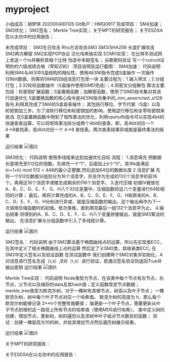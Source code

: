 # myproject
小组成员：胡梦琪 202000460126
Git账户：HMQ0917
完成项目：
SM4加速；
SM3优化；
SM2签名；
Merkle Tree实现；
关于MPT的研究报告；
关于ESDSA在以太坊中的应用报告；

未完成项目：
SM3生日攻击
Rho方法攻击SM3
SM3/SHA256 长度扩展攻击
SM2两方解密
SM2实现PGP协议
泛化哈希链实现
ECMH实现；
在比特币测试网上发送一个tx并解析其每个比特
伪造中本聪签名；
谷歌密码验证
写一个curcuit证明你的六级成绩合格（零知识的）
项目说明及运行截图：
SM4加速：
代码说明
利用SM4与AES中S盒结构的相似性，使用AESNI指令完成S盒操作
一次操作128bit数据，则需将SM4的四组消息打包至一块
主要过程为：1.输入明文；2.分组打包；3.32轮轮函数操作（S盒操作使用SIMD完成）；4.将密文分组解包
算法主要包括：轮密钥扩展函数；S盒置换函数；加解密函数，使用了SIMD指令集对其进行加速优化
S盒置换函数的核心指令是AESNI指令集中的_mm_aesenclast_si128指令,利用其完成了SM4的S盒查表操作；
其包括行移位、字节代替（S盒）以及轮密钥加三步。为了消除行移位和轮密钥加的影响，使用逆行移位和全零轮密钥来抵消.
在S盒置换函数中用到了矩阵乘法的优化，利用vpshufb指令可以实现4bit的快速查表运算，可以将矩阵乘法拆分成两个4bit的查表，即，高4bit对应一个 4→8查找表，低4bit对应一个 4→8
查找表。两次查表结果异或就是最终乘法的结果


运行结果
![图片](https://user-images.githubusercontent.com/105527286/180696768-588ddc9f-cf91-4c60-9e6e-9bcd17a60765.png)

SM3优化：
代码说明
使用多线程来达到加速优化目标
流程：
1.消息填充
把数据长度填充至512位的倍数。先填充一个“1”，后面加上k个“0”。其中k是满足(n+1+k) mod 512 = 448的最小正整数,然后追加64位的数据长度
2.消息扩展
先将一个512位数据分组划分为16个消息字，并且作为生成的132个消息字的前16个。再用这16个消息字递推生成剩余的116个消息字。
3.迭代压缩
初值IV被放在A、B、C、D、E、F、G、H八个32位变量中，压缩函数将这八个变量进行64轮相同的计算；
最后，再将计算完成的A、B、C、D、E、F、G、H和原来的A、B、C、D、E、F、G、H分别进行异或，就是压缩函数的输出。这个输出再作为下一次调用压缩函数时的初值。依次类推，直到用完最后一组132个消息字为止。
4.输出结果
将得到的A、B、C、D、E、F、G、H八个变量拼接输出，就是SM3算法的输出。
在消息扩展与分组函数中引入了多线程计算。

运行结果
![图片](https://user-images.githubusercontent.com/105527286/180695710-5d47e5d8-f286-4c5b-b890-1eeeada29f0d.png)

SM2签名：
代码说明
由于SM2算法基于椭圆曲线点的运算，所以先实现类ECC，在其中定义了相关椭圆曲线上点的运算
然后定了义SM2类，其继承类ECC;
在SM2中定义签名以及验证函数
在测试函数中
我们创建两个SM2对象并初始化，A对消息进行签名生成（r,s）,B对（r,s）进行验证，若通过签名验证则返回True并输出密钥
运行结果
![图片](https://user-images.githubusercontent.com/105527286/180698380-066daf15-c751-4d66-bffb-53602588ce6e.png)


Merkle Tree实现：
代码说明
Node类型为节点，在该类中每个节点有左节点，右节点，父节点以及储存的data及其hash值；定义函数改变节点数据；
merkle_tree类型为默克尔树，对于一棵树有其根节点，树高以及叶子节点；
一棵默克尔树，树中每个叶子节点对应一个哈希值。
默克尔树的高度为 h，那么每个默克尔树能够记录 2**h个完整性摘要值；
每更新一个叶子节点，需要更新从叶子节点到根的这一路径上所有节点的哈希值（使用MD5进行哈希）。
类中定义树的创建，增加节点，更新树，树的遍历以及求树中叶子结点节点数目的函数；
测试：创建一棵层高为10的树，并给其增加节点然后遍历树展示结果。


运行结果
![图片](https://user-images.githubusercontent.com/105527286/180698443-c04a38b6-00cf-4ceb-81d1-e397fa29b1d6.png)

关于MPT的研究报告：

关于ESDSA在以太坊中的应用报告：




